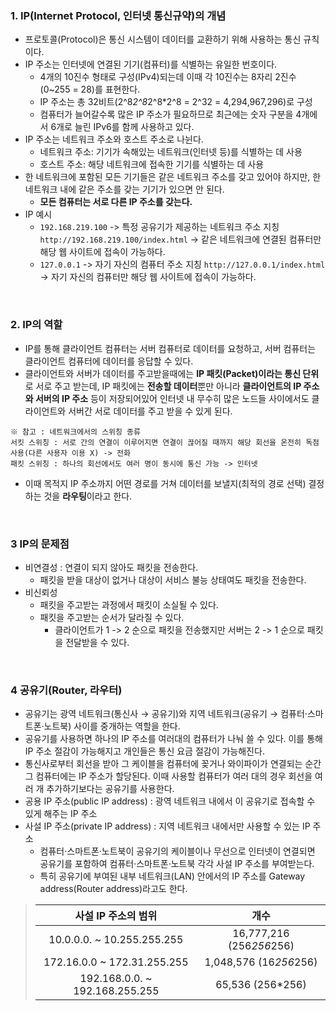 ### 1. IP(Internet Protocol, 인터넷 통신규약)의 개념
- 프로토콜(Protocol)은 통신 시스템이 데이터를 교환하기 위해 사용하는 통신 규칙이다.
- IP 주소는 인터넷에 연결된 기기(컴퓨터)를 식별하는 유일한 번호이다.
  - 4개의 10진수 형태로 구성(IPv4)되는데 이때 각 10진수는 8자리 2진수(0~255 = 28)를 표현한다.
  - IP 주소는 총 32비트(2^8*2^8*2^8*2^8 = 2^32 = 4,294,967,296)로 구성
  - 컴퓨터가 늘어갈수록 많은 IP 주소가 필요하므로 최근에는 숫자 구분을 4개에서 6개로 늘린 IPv6를 함께 사용하고 있다.
- IP 주소는 네트워크 주소와 호스트 주소로 나뉜다.
  - 네트워크 주소: 기기가 속해있는 네트워크(인터넷 등)를 식별하는 데 사용
  - 호스트 주소: 해당 네트워크에 접속한 기기를 식별하는 데 사용
- 한 네트워크에 포함된 모든 기기들은 같은 네트워크 주소를 갖고 있어야 하지만, 한 네트워크 내에 같은 주소를 갖는 기기가 있으면 안 된다.
  - **모든 컴퓨터는 서로 다른 IP 주소를 갖는다.**
- IP 예시
  - `192.168.219.100` -> 특정 공유기가 제공하는 네트워크 주소 지칭 `http://192.168.219.100/index.html` -> 같은 네트워크에 연결된 컴퓨터만 해당 웹 사이트에 접속이 가능하다.
  - `127.0.0.1` -> 자기 자신의 컴퓨터 주소 지칭 `http://127.0.0.1/index.html` -> 자기 자신의 컴퓨터만 해당 웹 사이트에 접속이 가능하다.

<br/>

### 2. IP의 역할
- IP를 통해 클라이언트 컴퓨터는 서버 컴퓨터로 데이터를 요청하고, 서버 컴퓨터는 클라이언트 컴퓨터에 데이터를 응답할 수 있다.
- 클라이언트와 서버가 데이터를 주고받을때에는 **IP 패킷(Packet)이라는 통신 단위**로 서로 주고 받는데, IP 패킷에는 **전송할 데이터**뿐만 아니라 **클라이언트의 IP 주소와 서버의 IP 주소** 등이 저장되어있어 인터넷 내 무수히 많은 노드들 사이에서도 클라이언트와 서버간 서로 데이터를 주고 받을 수 있게 된다.
```
※ 참고 : 네트워크에서의 스위칭 종류
서킷 스위칭 : 서로 간의 연결이 이루어지면 연결이 끊어질 때까지 해당 회선을 온전히 독점 사용(다른 사용자 이용 X) -> 전화
패킷 스위칭 : 하나의 회선에서도 여러 명이 동시에 통신 가능 -> 인터넷
```
- 이때 목적지 IP 주소까지 어떤 경로를 거쳐 데이터를 보낼지(최적의 경로 선택) 결정하는 것을 **라우팅**이라고 한다.

<br/>

### 3 IP의 문제점
- 비연결성 : 연결이 되지 않아도 패킷을 전송한다.
  - 패킷을 받을 대상이 없거나 대상이 서비스 불능 상태여도 패킷을 전송한다.
- 비신뢰성
  - 패킷을 주고받는 과정에서 패킷이 소실될 수 있다.
  - 패킷을 주고받는 순서가 달라질 수 있다.
    - 클라이언트가 1 -> 2 순으로 패킷을 전송했지만 서버는 2 -> 1 순으로 패킷을 전달받을 수 있다.

<br/>

### 4 공유기(Router, 라우터)
- 공유기는 광역 네트워크(통신사 → 공유기)와 지역 네트워크(공유기 → 컴퓨터·스마트폰·노트북) 사이를 중개하는 역할을 한다.
- 공유기를 사용하면 하나의 IP 주소를 여러대의 컴퓨터가 나눠 쓸 수 있다. 이를 통해 IP 주소 절감이 가능해지고 개인들은 통신 요금 절감이 가능해진다.
- 통신사로부터 회선을 받아 그 케이블을 컴퓨터에 꽂거나 와이파이가 연결되는 순간 그 컴퓨터에는 IP 주소가 할당된다. 이때 사용할 컴퓨터가 여러 대의 경우 회선을 여러 개 추가하기보다는 공유기를 사용한다.
- 공용 IP 주소(public IP address) : 광역 네트워크 내에서 이 공유기로 접속할 수 있게 해주는 IP 주소
- 사설 IP 주소(private IP address) : 지역 네트워크 내에서만 사용할 수 있는 IP 주소
  - 컴퓨터·스마트폰·노트북이 공유기의 케이블이나 무선으로 인터넷이 연결되면 공유기를 포함하여 컴퓨터·스마트폰·노트북 각각 사설 IP 주소를 부여받는다.
  - 특히 공유기에 부여된 내부 네트워크(LAN) 안에서의 IP 주소를 Gateway address(Router address)라고도 한다.
> |사설 IP 주소의 범위|개수|
> |:--:|:--:|
> |10.0.0.0. ~ 10.255.255.255|16,777,216 (256*256*256)|
> |172.16.0.0 ~ 172.31.255.255|1,048,576 (16*256*256)|
> |192.168.0.0. ~ 192.168.255.255|65,536 (256*256)|



<br/>



<br/>

